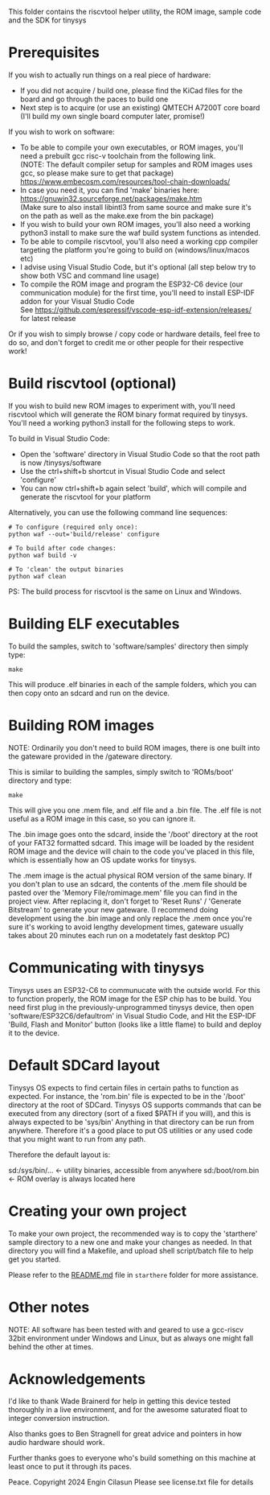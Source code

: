 This folder contains the riscvtool helper utility, the ROM image, sample code and the SDK for tinysys

# Prerequisites

If you wish to actually run things on a real piece of hardware:
- If you did not acquire / build one, please find the KiCad files for the board and go through the paces to build one
- Next step is to acquire (or use an existing) QMTECH A7200T core board (I'll build my own single board computer later, promise!)

If you wish to work on software:
- To be able to compile your own executables, or ROM images, you'll need a prebuilt gcc risc-v toolchain from the following link.
<br>(NOTE: The default compiler setup for samples and ROM images uses gcc, so please make sure to get that package)
<br>https://www.embecosm.com/resources/tool-chain-downloads/
- In case you need it, you can find 'make' binaries here:
<br>https://gnuwin32.sourceforge.net/packages/make.htm
<br>(Make sure to also install libintl3 from same source and make sure it's on the path as well as the make.exe from the bin package)
- If you wish to build your own ROM images, you'll also need a working python3 install to make sure the waf build system functions as intended.
- To be able to compile riscvtool, you'll also need a working cpp compiler targeting the platform you're going to build on (windows/linux/macos etc)
- I advise using Visual Studio Code, but it's optional (all step below try to show both VSC and command line usage)
- To compile the ROM image and program the ESP32-C6 device (our communication module) for the first time, you'll need to install ESP-IDF addon for your Visual Studio Code
<br>See https://github.com/espressif/vscode-esp-idf-extension/releases/ for latest release

Or if you wish to simply browse / copy code or hardware details, feel free to do so, and don't forget to credit me or other people for their respective work!

# Build riscvtool (optional)

If you wish to build new ROM images to experiment with, you'll need riscvtool which will generate the ROM binary format required by tinysys. You'll need a working python3 install for the following steps to work.

To build in Visual Studio Code:
- Open the 'software' directory in Visual Studio Code so that the root path is now /tinysys/software
- Use the ctrl+shift+b shortcut in Visual Studio Code and select 'configure'
- You can now ctrl+shift+b again select 'build', which will compile and generate the riscvtool for your platform

Alternatively, you can use the following command line sequences:
```
# To configure (required only once):
python waf --out='build/release' configure

# To build after code changes:
python waf build -v

# To 'clean' the output binaries
python waf clean
```
PS: The build process for riscvtool is the same on Linux and Windows.

# Building ELF executables

To build the samples, switch to 'software/samples' directory then simply type:

```
make
```

This will produce .elf binaries in each of the sample folders, which you can then copy onto an sdcard and run on the device.

# Building ROM images

NOTE: Ordinarily you don't need to build ROM images, there is one built into the gateware provided in the /gateware directory.

This is similar to building the samples, simply switch to 'ROMs/boot' directory and type:

```
make
```

This will give you one .mem file, and .elf file and a .bin file. The .elf file is not useful as a ROM image in this case, so you can ignore it.

The .bin image goes onto the sdcard, inside the '/boot' directory at the root of your FAT32 formatted sdcard. This image will be loaded by the resident ROM image and the device will chain to the code you've placed in this file, which is essentially how an OS update works for tinysys.

The .mem image is the actual physical ROM version of the same binary. If you don't plan to use an sdcard, the contents of the .mem file should be pasted over the 'Memory File/romimage.mem' file you can find in the project view. After replacing it, don't forget to 'Reset Runs' / 'Generate Bitstream' to generate your new gateware. (I recommend doing development using the .bin image and only replace the .mem once you're sure it's working to avoid lengthy development times, gateware usually takes about 20 minutes each run on a modetately fast desktop PC)

# Communicating with tinysys

Tinysys uses an ESP32-C6 to communucate with the outside world. For this to function properly, the ROM image for the ESP chip has to be build. You need first plug in the previously-unprogrammed tinysys device, then open 'software/ESP32C6/defaultrom' in Visual Studio Code, and Hit the ESP-IDF 'Build, Flash and Monitor' button (looks like a little flame) to build and deploy it to the device.

# Default SDCard layout

Tinysys OS expects to find certain files in certain paths to function as expected. For instance, the 'rom.bin' file is expected to be in the '/boot' directory at the root of SDCard. Tinysys OS supports commands that can be executed from any directory (sort of a fixed $PATH if you will), and this is always expected to be 'sys/bin' Anything in that directory can be run from anywhere. Therefore it's a good place to put OS utilities or any used code that you might want to run from any path.

Therefore the default layout is:

sd:/sys/bin/... <- utility binaries, accessible from anywhere
sd:/boot/rom.bin <- ROM overlay is always located here

# Creating your own project

To make your own project, the recommended way is to copy the 'starthere' sample directory to a new one and make your changes as needed. In that directory you will find a Makefile, and upload shell script/batch file to help get you started.

Please refer to the [README.md](./samples/starthere/README.md) file in `starthere` folder for more assistance.

# Other notes

NOTE: All software has been tested with and geared to use a gcc-riscv 32bit environment under Windows and Linux, but as always one might fall behind the other at times.

# Acknowledgements

I'd like to thank Wade Brainerd for help in getting this device tested thoroughly in a live environment, and for the awesome saturated float to integer conversion instruction.

Also thanks goes to Ben Stragnell for great advice and pointers in how audio hardware should work.

Further thanks goes to everyone who's build something on this machine at least once to put it through its paces.

Peace.
Copyright 2024 Engin Cilasun
Please see license.txt file for details
